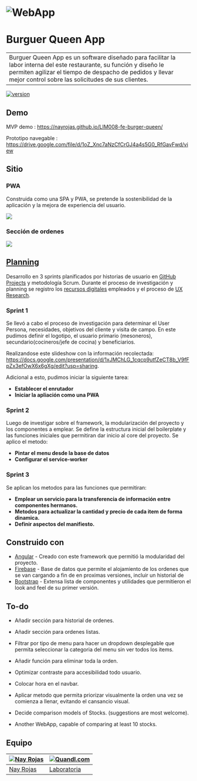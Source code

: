 # ![WebApp](https://i.ibb.co/VqsWbmp/b1.png)
# Burguer Queen App
<table>
<tr>
<td>
  Burguer Queen App es un software diseñado para facilitar la labor interna del este restaurante, su función y diseño le permiten agilizar el tiempo de despacho de pedidos y llevar mejor control sobre las solicitudes de sus clientes. 
</td>
</tr>
</table>

[![version](https://img.shields.io/badge/version-0.1-orange.svg)](https://github.com/NayRojas/LIM008-fe-burger-queen)

## Demo
MVP demo :  https://nayrojas.github.io/LIM008-fe-burger-queen/

Prototipo navegable :  https://drive.google.com/file/d/1oZ_Xnc7aNzCfCrGJ4a4s5G0_RfGavFwd/view


## Sitio

### PWA
Construida como una SPA y PWA, se pretende la sostenibilidad de la aplicación y la mejora de experiencia del usuario.

![](https://i.ibb.co/88MYfLs/image.png)

### Sección de ordenes
![](https://i.ibb.co/Vg81Wb7/image.png)


## [Planning](https://github.com/NayRojas/LIM008-fe-burger-queen/projects/)

Desarrollo en 3 sprints planificados por historias de usuario en [GitHub Projects](https://github.com/NayRojas/LIM008-fe-burger-queen/projects/1) y metodología Scrum. Durante el proceso de investigación y planning se registro los [recursos digitales](https://docs.google.com/spreadsheets/d/1AVItew-iK7P0xKLuxUH2_RE7SyqOIbIeJ222PpN1AXY/edit#gid=1130921957) empleados y el proceso de [UX Research](https://docs.google.com/presentation/d/1xJMChLG_1cqcp9utfZeCT8b_V9fFpZx3efOwX6x6gXg/edit?usp=sharing).

### Sprint 1

Se llevó a cabo el proceso de investigación para determinar el User Persona, necesidades, objetivos del cliente y visita de campo. En este pudimos definir el logotipo, el usuario primario (mesoneros), secundario(cocineros/jefe de cocina) y beneficiarios.

Realizandose este slideshow con la información recolectada: https://docs.google.com/presentation/d/1xJMChLG_1cqcp9utfZeCT8b_V9fFpZx3efOwX6x6gXg/edit?usp=sharing.

Adicional a esto, pudimos iniciar la siguiente tarea:
 - **Establecer el enrutador**
- **Iniciar la apliación como una PWA**



### Sprint 2

Luego de investigar sobre el framework, la modularización del proyecto y los componentes a emplear. Se define la estructura inicial del boilerplate y las funciones iniciales que permitiran dar inicio al core del proyecto. Se aplico el metodo: 
 - **Pintar el menu desde la base de datos**
 - **Configurar el service-worker**

### Sprint 3

Se aplican los metodos para las funciones que permitiran: 

- **Emplear un servicio para la transferencia de información entre componentes hermanos.**
- **Metodos para actualizar la cantidad y precio de cada item de forma dinamica.**
- **Definir aspectos del manifiesto.**


## Construido con 

- [Angular](https://angular.io/) - Creado con este framework que permitió la modularidad del proyecto.
- [Firebase](https://developers.google.com/chart/interactive/docs/quick_start) - Base de datos que permite el alojamiento de los ordenes que se van cargando a fin de en proximas versiones, incluir un historial de
- [Bootstrap](http://getbootstrap.com/) - Extensa lista de componentes y utilidades que permitieron el look and feel de su primer versión. 


## To-do
- Añadir sección para historial de ordenes.
- Añadir sección para ordenes listas.
- Filtrar por tipo de menu para hacer un dropdown desplegable que permita seleccionar la categoria del menu sin ver todos los items.
- Añadir función para eliminar toda la orden.
- Optimizar contraste para accesibilidad todo usuario.
- Colocar hora en el navbar.
- Aplicar metodo que permita priorizar visualmente la orden una vez se comienza a llenar, evitando el cansancio visual. 


- Decide comparison models of Stocks. (suggestions are most welcome).
- Another WebApp, capable of comparing at least 10 stocks.

## Equipo

[![Nay Rojas](https://i.ibb.co/RgZVtCr/image.png)](https://github.com/iharsh234)  | [![Quandl.com](https://i.ibb.co/71FHKvt/image.png[/img][/url])](https://www.quandl.com/)
---|---
[Nay Rojas ](https://github.com/NayRojas) |[Laboratoria](https://github.com/Laboratoria)

